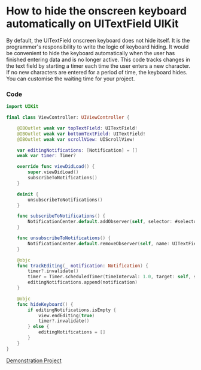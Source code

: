 # How to hide the onscreen keyboard automatically on UITextField UIKit

By default, the UITextField onscreen keyboard does not hide itself. It is the programmer's responsibility to write the logic of keyboard hiding. 
It would be convenient to hide the keyboard automatically when the user has finished entering data and is no longer active.
This code tracks changes in the text field by starting a timer each time the user enters a new character. If no new characters are entered for a period of time, the keyboard hides. You can customise the waiting time for your project.

### Code

```swift
import UIKit

final class ViewController: UIViewController {

    @IBOutlet weak var topTextField: UITextField!
    @IBOutlet weak var bottomTextField: UITextField!
    @IBOutlet weak var scrollView: UIScrollView!

    var editingNotifications: [Notification] = []
    weak var timer: Timer?

    override func viewDidLoad() {
        super.viewDidLoad()
        subscribeToNotifications()
    }

    deinit {
        unsubscribeToNotifications()
    }

    func subscribeToNotifications() {
        NotificationCenter.default.addObserver(self, selector: #selector(trackEditing), name: UITextField.textDidChangeNotification, object: nil)
    }

    func unsubscribeToNotifications() {
        NotificationCenter.default.removeObserver(self, name: UITextField.textDidChangeNotification , object: nil)
    }

    @objc
    func trackEditing(_ notification: Notification) {
        timer?.invalidate()
        timer = Timer.scheduledTimer(timeInterval: 1.0, target: self, selector: #selector(hideKeyboard), userInfo: nil, repeats: true)
        editingNotifications.append(notification)
    }

    @objc
    func hideKeyboard() {
        if editingNotifications.isEmpty {
            view.endEditing(true)
            timer?.invalidate()
        } else {
            editingNotifications = []
        }
    }
}
```

[Demonstration Project](https://github.com/Konst-Is/HideKeyboardAutomatically.git) 




